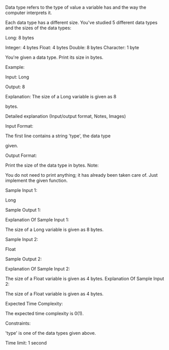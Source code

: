 Data type refers to the type of value a variable has and the way the computer interprets it.

Each data type has a different size. You've studied 5 different data types and the sizes of the data types:

Long: 8 bytes

Integer: 4 bytes Float: 4 bytes Double: 8 bytes Character: 1 byte

You're given a data type. Print its size in bytes.

Example:

Input: Long

Output: 8

Explanation: The size of a Long variable is given as 8

bytes.

Detailed explanation (Input/output format, Notes, Images)

Input Format:

The first line contains a string 'type', the data type

given.

Output Format:

Print the size of the data type in bytes.
Note:

You do not need to print anything; it has already been taken care of. Just implement the given function.

Sample Input 1:

Long

Sample Output 1:

Explanation Of Sample Input 1:

The size of a Long variable is given as 8 bytes.

Sample Input 2:

Float

Sample Output 2:

Explanation Of Sample Input 2:

The size of a Float variable is given as 4 bytes.
Explanation Of Sample Input 2:

The size of a Float variable is given as 4 bytes.

Expected Time Complexity:

The expected time complexity is 0(1).

Constraints:

'type' is one of the data types given above.

Time limit: 1 second
